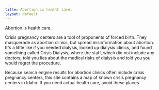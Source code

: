 ```yaml
---
title: Abortion is health care.
layout: default
---
```

Abortion is health care.

Crisis pregnancy centers are a tool of proponents of forced birth. They masquerade as abortion clinics, but spread misinformation about abortion. It's a little like if you needed dialysis, looked up dialysis clinics, and found something called Crisis Dialysis, where the staff, which did not include any doctors, told you lies about the medical risks of dialysis and told you you would regret the procedure.

Because search engine results for abortion clinics often include crisis pregnancy centers, this site contains a map of known crisis pregnancy centers in Idaho. If you need actual health care, avoid these places.

